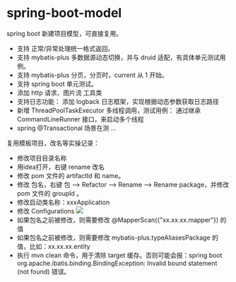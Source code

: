 # spring-boot-model
spring boot 新建项目模型，可直接复用。
- 支持 正常/异常处理统一格式返回。
- 支持 mybatis-plus 多数据源动态切换，并与 druid 适配，有具体单元测试用例。
- 支持 mybatis-plus 分页，分页时，current 从 1 开始。
- 支持 spring boot 单元测试。
- 添加 http 请求、图片流 工具类
- 支持日志功能： 添加 logback 日志框架，实现根据动态参数获取日志路径
- 新增 ThreadPoolTaskExecutor 多线程调用，测试用例： 通过继承 CommandLineRunner 接口，来启动多个线程
- spring @Transactional 场景在测 ...

复用模板项目，改名等实操记录：

- 修改项目目录名称
- 用idea打开，右键 rename 改名
- 修改 pom 文件的 artifactId 和 name。
- 修改 包名，右键 包 --> Refactor --> Rename --> Rename package，并修改 pom 文件的 groupId 。
- 修改启动类名称：xxxApplication
- 修改 Configurations
![](https://cdn.jsdelivr.net/gh/841809077/blog-img/20200101/20200117172105.png)
- 如果包名之前被修改，则需要修改 @MapperScan({"xx.xx.xx.mapper"}) 的值
- 如果包名之前被修改，则需要修改 mybatis-plus.typeAliasesPackage 的值，比如：xx.xx.xx.entity
- 执行 mvn clean 命令，用于清除 target 缓存。否则可能会报：spring boot org.apache.ibatis.binding.BindingException: Invalid bound statement (not found) 错误。